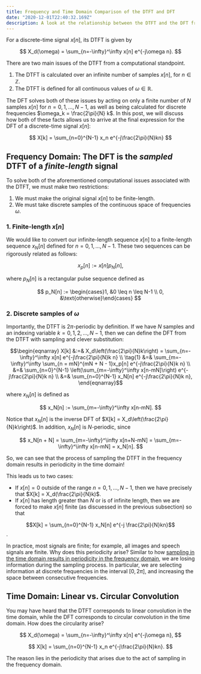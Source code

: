 ```yaml
---
title: Frequency and Time Domain Comparison of the DTFT and DFT
date: "2020-12-01T22:40:32.169Z"
description: A look at the relationship between the DTFT and the DFT from a frequency and time domain perspective.
---
```


For a discrete-time signal $x[n]$, its DTFT is given by

$$
X_d(\omega) = \sum_{n=-\infty}^\infty x[n] e^{-j\omega n}.
$$

There are two main issues of the DTFT from a computational standpoint. 
1. The DTFT is calculated over an infinite number of samples $x[n]$, for $n \in \mathbb{Z}$.
2. The DTFT is defined for all continuous values of $\omega \in \mathbb{R}$.

The DFT solves both of these issues by acting on only a finite number of $N$ samples $x[n]$ for $n=0, 1, ..., N-1$, as well as being calculated for discrete frequencies $\omega_k = \frac{2\pi}{N} k$. In this post, we will discuss how both of these facts allows us to arrive at the final expression for the DFT of a discrete-time signal $x[n]$:

$$
X[k] = \sum_{n=0}^{N-1} x_n e^{-j\frac{2\pi}{N}kn}
$$

## Frequency Domain: The DFT is the *sampled* DTFT of a *finite-length* signal
To solve both of the aforementioned computational issues associated with the DTFT, we must make two restrictions:
1. We must make the original signal $x[n]$ to be finite-length.
2. We must take discrete samples of the continuous space of frequencies $\omega$.

### 1. Finite-length $x[n]$
We would like to convert our infinite-length sequence $x[n]$ to a finite-length sequence $x_N[n]$ defined for $n=0, 1, ..., N-1$. These two sequences can be rigorously related as follows:

$$
x_p[n] := x[n]p_N[n],
$$

where $p_N[n]$ is a rectangular pulse sequence defined as

$$
p_N[n] := \begin{cases}1, &0 \leq n \leq N-1 \\ 0, &\text{otherwise}\end{cases}
$$

### 2. Discrete samples of $\omega$
Importantly, the DTFT is $2\pi$-periodic by definition. If we have $N$ samples and an indexing variable $k=0, 1, 2, ..., N-1$, then we can define the DFT from the DTFT with sampling and clever substitution:

$$\begin{eqnarray}
X[k] &:=& X_d\left(\frac{2\pi}{N}k\right) = \sum_{n=-\infty}^\infty x[n] e^{-j\frac{2\pi}{N}k n} \\ \tag{1}
 &=& \sum_{m=-\infty}^\infty \sum_{n = mN}^{mN + N - 1}x_p[n] e^{-j\frac{2\pi}{N}k n} \\
 &=& \sum_{n=0}^{N-1} \left(\sum_{m=-\infty}^\infty x[n-mN]\right) e^{-j\frac{2\pi}{N}k n} \\
 &=& \sum_{n=0}^{N-1} x_N[n] e^{-j\frac{2\pi}{N}k n},
\end{eqnarray}$$ 

where $x_N[n]$ is defined as

$$
x_N[n] := \sum_{m=-\infty}^\infty x[n-mN].
$$

Notice that $x_N[n]$ is the inverse DFT of $X[k] = X_d\left(\frac{2\pi}{N}k\right)$. In addition, $x_N[n]$ is $N$-periodic, since

$$
x_N[n + N] = \sum_{m=-\infty}^\infty x[n+N-mN] = \sum_{m=-\infty}^\infty x[n-mN] = x_N[n].
$$

So, we can see that the process of sampling the DTFT in the frequency domain results in periodicity in the time domain! 

This leads us to two cases:
+ If $x[n] = 0$ outside of the range $n = 0, 1, ..., N-1$, then we have precisely that $X[k] = X_d(\frac{2\pi}{N}k)$.
+ If $x[n]$ has length greater than $N$ or is of infinite length, then we are forced to make $x[n]$ finite (as discuessed in the previous subsection) so that 

$$X[k] = \sum_{n=0}^{N-1} x_N[n] e^{-j \frac{2\pi}{N}kn}$$.

In practice, most signals are finite; for example, all images and speech signals are finite.
Why does this periodicity arise? Similar to how [sampling in the time domain results in periodicity in the frequency domain](https://alanqrwang.github.io/posts-sampling-reconstruction-and-the-nyquist-rate/), we are losing information during the sampling process. In particular, we are selecting information at discrete frequencies in the interval $[0, 2\pi]$, and increasing the space between consecutive frequencies.

## Time Domain: Linear vs. Circular Convolution
You may have heard that the DTFT corresponds to linear convolution in the time domain, while the DFT corresponds to circular convolution in the time domain. How does the circularity arise?

$$
X_d(\omega) = \sum_{n=-\infty}^\infty x[n] e^{-j\omega n},
$$

$$
X[k] = \sum_{n=0}^{N-1} x_n e^{-j\frac{2\pi}{N}kn}.
$$

The reason lies in the periodicity that arises due to the act of sampling in the frequency domain.
